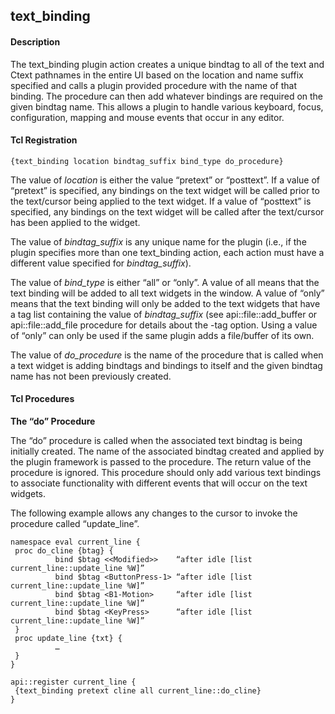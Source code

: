 ## text\_binding

#### Description

The text\_binding plugin action creates a unique bindtag to all of the text and Ctext pathnames in the entire UI based on the location and name suffix specified and calls a plugin provided procedure with the name of that binding.  The procedure can then add whatever bindings are required on the given bindtag name.  This allows a plugin to handle various keyboard, focus, configuration, mapping and mouse events that occur in any editor.

#### Tcl Registration

`{text_binding location bindtag_suffix bind_type do_procedure}`

The value of _location_ is either the value “pretext” or “posttext”.  If a value of “pretext” is specified, any bindings on the text widget will be called prior to the text/cursor being applied to the text widget.  If a value of “posttext” is specified, any bindings on the text widget will be called after the text/cursor has been applied to the widget.

The value of _bindtag\_suffix_ is any unique name for the plugin (i.e., if the plugin specifies more than one text\_binding action, each action must have a different value specified for _bindtag\_suffix_).

The value of _bind\_type_ is either “all” or “only”.  A value of all means that the text binding will be added to all text widgets in the window.  A value of “only” means that the text binding will only be added to the text widgets that have a tag list containing the value of _bindtag\_suffix_ (see api\::file\::add\_buffer or api\::file\::add\_file procedure for details about the -tag option.  Using a value of “only” can only be used if the same plugin adds a file/buffer of its own.

The value of _do\_procedure_ is the name of the procedure that is called when a text widget is adding bindtags and bindings to itself and the given bindtag name has not been previously created.

#### Tcl Procedures

**The “do” Procedure**

The “do” procedure is called when the associated text bindtag is being initially created.  The name of the associated bindtag created and applied by the plugin framework is passed to the procedure.  The return value of the procedure is ignored.  This procedure should only add various text bindings to associate functionality with different events that will occur on the text widgets.

The following example allows any changes to the cursor to invoke the procedure called “update\_line”.

	namespace eval current_line {
	 proc do_cline {btag} {
		      bind $btag <<Modified>>    “after idle [list current_line::update_line %W]”
		      bind $btag <ButtonPress-1> “after idle [list current_line::update_line %W]”
		      bind $btag <B1-Motion>     “after idle [list current_line::update_line %W]”
		      bind $btag <KeyPress>      “after idle [list current_line::update_line %W]”
	 }
	 proc update_line {txt} {
		      …
	 }
	}
	
	api::register current_line {
	 {text_binding pretext cline all current_line::do_cline}
	}